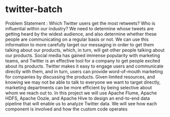# twitter-batch
Problem Statement : Which Twitter users get the most retweets? Who is influential within our industry? We need to determine whose tweets are getting heard by the widest audience, and also determine whether these people are communicating on a regular basis or not. We can use this information to more carefully target our messaging in order to get them talking about our products, which, in turn, will get other people talking about our products.
Social media has gained immense popularity with marketing teams, and Twitter is an effective tool for a company to get people excited about its products. Twitter makes it easy to engage users and communicate directly with them, and in turn, users can provide word-of-mouth marketing for companies by discussing the products. Given limited resources, and knowing we may not be able to talk to everyone we want to target directly, marketing departments can be more efficient by being selective about whom we reach out to.
In this project we will use Apache Flume, Apache HDFS, Apache Oozie, and Apache Hive to design an end-to-end data pipeline that will enable us to analyze Twitter data. We will see how each component is involved and how the custom code operates
